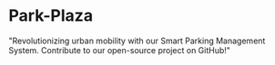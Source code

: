# Park-Plaza
"Revolutionizing urban mobility with our Smart Parking Management System. Contribute to our open-source project on GitHub!"
